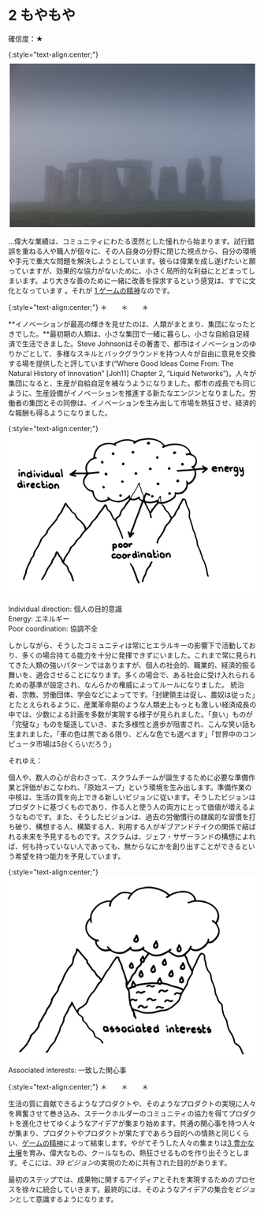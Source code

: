 # 2 もやもや<br>

確信度：★<br>

{:style="text-align:center;"}
![ch02_02_2_The_Mist1](Images/ch02_02_2_The_Mist1.png)<br>

…偉大な業績は、コミュニティにわたる漠然とした憧れから始まります。試行錯誤を重ねる人や職人が個々に、その人自身の分野に閉じた視点から、自分の環境や手元で重大な問題を解決しようとしています。彼らは偉業を成し遂げたいと願っていますが、効果的な協力がないために、小さく局所的な利益にとどまってしまいます。より大きな善のために一緒に改善を探求するという感覚は、すでに文化となっています 。それが [1 ゲームの精神](ch01_01_1_The_Spirit_of_the_Game.md)なのです。<br>

{:style="text-align:center;"}
＊　　＊　　＊<br>

**イノベーションが最高の輝きを見せたのは、人類がまとまり、集団になったときでした。**最初期の人類は、小さな集団で一緒に暮らし、小さな自給自足経済で生活できました。Steve Johnsonはその著書で、都市はイノベーションのゆりかごとして、多様なスキルとバックグラウンドを持つ人々が自由に意見を交換する場を提供したと評しています(“Where Good Ideas Come From: The Natural History of Innovation” [Joh11] Chapter 2, “Liquid Networksˮ)。人々が集団になると、生産が自給自足を補なうようになりました。都市の成長でも同じように、生産設備がイノベーションを推進する新たなエンジンとなりました。労働者の集団とその同僚は、イノベーションを生み出して市場を熱狂させ、経済的な報酬も得るようになりました。<br>

{:style="text-align:center;"}
![ch02_02_2_The_Mist2](Images/ch02_02_2_The_Mist2.png)<br>

Individual direction: 個人の目的意識<br>Energy: エネルギー<br>Poor coordination: 協調不全<br>

しかしながら、そうしたコミュニティは常にヒエラルキーの影響下で活動しており、多くの場合持てる能力を十分に発揮できずにいました。これまで常に見られてきた人類の強いパターンではありますが、個人の社会的、職業的、経済的振る舞いを、適合させることになります。多くの場合で、ある社会に受け入れられるための基準が設定され、なんらかの権威によってルールになりました。 統治者、宗教、労働団体、学会などによってです。「封建領主は促し、農奴は従った」とたとえられるように、産業革命期のような人類史上もっとも激しい経済成長の中では、少数による計画を多数が実現する様子が見られました。「良い」ものが「完璧な」ものを駆逐していき、また多様性と進歩が阻害され、こんな笑い話も生まれました。「車の色は黒である限り、どんな色でも選べます」「世界中のコンピュータ市場は5台くらいだろう」<br>

それゆえ：<br>

個人や、数人の心が合わさって、スクラムチームが誕生するために必要な準備作業と評価がおこなわれ、「原始スープ」という環境を生み出します。準備作業の中核は、生活の質を向上できる新しいビジョンに従います。そうしたビジョンはプロダクトに基づくものであり、作る人と使う人の両方にとって価値が増えるようなものです。また、そうしたビジョンは、過去の労働慣行の隷属的な習慣を打ち破り、構想する人、構築する人、利用する人がギブアンドテイクの関係で結ばれる未来を予見するものです。スクラムは、ジェフ・サザーランドの構想によれば、何も持っていない人であっても、無からなにかを創り出すことができるという希望を持つ能力を予見しています。<br>

{:style="text-align:center;"}
![ch02_02_2_The_Mist3](Images/ch02_02_2_The_Mist3.png)<br>

Associated interests: 一致した関心事<br>

{:style="text-align:center;"}
＊　　＊　　＊<br>

生活の質に貢献できるようなプロダクトや、そのようなプロダクトの実現に人々を興奮させて巻き込み、ステークホルダーのコミュニティの協力を得てプロダクトを進化させてゆくようなアイデアが集まり始めます。共通の関心事を持つ人々が集まり、プロダクトやプロダクトが果たすであろう目的への情熱と同じくらい、[ゲームの精神](ch01_01_1_The_Spirit_of_the_Game.md)によって結束します。やがてそうした人々の集まりは[3 豊かな土壌](ch02_03_3_Fertile_Soil.md)を育み、偉大なもの、クールなもの、熱狂させるものを作り出そうとします。そこには、*39 ビジョン*の実現のために共有された目的があります。<br>

最初のステップでは、成果物に関するアイディアとそれを実現するためのプロセスを徐々に統合していきます。最終的には、そのようなアイデアの集合を*ビジョン*として意識するようになります。<br>

